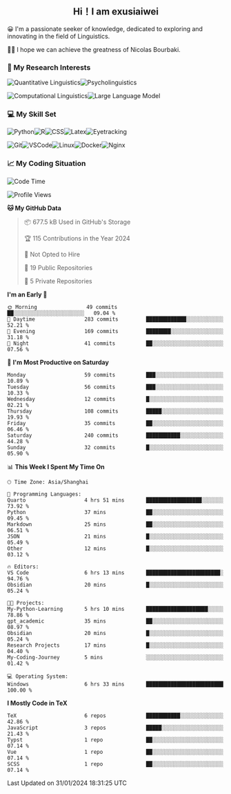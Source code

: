   

## <div align="center">Hi！I am exusiaiwei</div>  

😀 I'm a passionate seeker of knowledge, dedicated to exploring and innovating in the field of Linguistics.

🙋‍♂️ I hope we can achieve the greatness of Nicolas Bourbaki.

### 🔬 My Research Interests  

![Quantitative Linguistics](https://img.shields.io/badge/Quantitative%20Linguistics-%230072CC.svg?&style=for-the-badge&logo=appveyor&logoColor=white)![Psycholinguistics](https://img.shields.io/badge/Psycholinguistics-%2301a3a1.svg?&style=for-the-badge&logo=AWS%20Amplify&logoColor=white)

![Computational Linguistics](https://img.shields.io/badge/Computational%20Linguistics-%231877F2.svg?&style=for-the-badge&logo=Markdown&logoColor=white)![Large Language Model](https://img.shields.io/badge/Large%20Language%20Model-%23F76300.svg?&style=for-the-badge&logo=Android&logoColor=white)

### 💻 My Skill Set

![Python](https://img.shields.io/badge/Python-%2314354C.svg?style=for-the-badge&logo=python&logoColor=white&color=2AB3E3)![R](https://img.shields.io/badge/-R-276DC3?style=for-the-badge&logo=r&logoColor=white)![CSS](https://img.shields.io/badge/-CSS-1572B6?style=for-the-badge&logo=css3&logoColor=white)![Latex](https://img.shields.io/badge/-Latex-008080?style=for-the-badge&logo=latex&logoColor=white)![Eyetracking](https://img.shields.io/badge/Eyetracking-%230078D6?style=for-the-badge&logo=SearXNG&logoColor=#3050FF)

![Git](https://img.shields.io/badge/-Git-F05032?style=for-the-badge&logo=git&logoColor=white)![VSCode](https://img.shields.io/badge/-VSCode-007ACC?style=for-the-badge&logo=visual-studio-code&logoColor=white)![Linux](https://img.shields.io/badge/-Linux-FCC624?style=for-the-badge&logo=linux&logoColor=black)![Docker](https://img.shields.io/badge/-Docker-2496ED?style=for-the-badge&logo=docker&logoColor=white)![Nginx](https://img.shields.io/badge/-Nginx-009639?style=for-the-badge&logo=nginx&logoColor=white)

### 📈 My Coding Situation

<!--START_SECTION:waka-->
![Code Time](http://img.shields.io/badge/Code%20Time-19%20hrs%2031%20mins-blue)

![Profile Views](http://img.shields.io/badge/Profile%20Views-39-blue)

**🐱 My GitHub Data** 

> 📦 677.5 kB Used in GitHub's Storage 
 > 
> 🏆 115 Contributions in the Year 2024
 > 
> 🚫 Not Opted to Hire
 > 
> 📜 19 Public Repositories 
 > 
> 🔑 5 Private Repositories 
 > 
**I'm an Early 🐤** 

```text
🌞 Morning                49 commits          ██░░░░░░░░░░░░░░░░░░░░░░░   09.04 % 
🌆 Daytime                283 commits         █████████████░░░░░░░░░░░░   52.21 % 
🌃 Evening                169 commits         ████████░░░░░░░░░░░░░░░░░   31.18 % 
🌙 Night                  41 commits          ██░░░░░░░░░░░░░░░░░░░░░░░   07.56 % 
```
📅 **I'm Most Productive on Saturday** 

```text
Monday                   59 commits          ███░░░░░░░░░░░░░░░░░░░░░░   10.89 % 
Tuesday                  56 commits          ███░░░░░░░░░░░░░░░░░░░░░░   10.33 % 
Wednesday                12 commits          █░░░░░░░░░░░░░░░░░░░░░░░░   02.21 % 
Thursday                 108 commits         █████░░░░░░░░░░░░░░░░░░░░   19.93 % 
Friday                   35 commits          ██░░░░░░░░░░░░░░░░░░░░░░░   06.46 % 
Saturday                 240 commits         ███████████░░░░░░░░░░░░░░   44.28 % 
Sunday                   32 commits          █░░░░░░░░░░░░░░░░░░░░░░░░   05.90 % 
```


📊 **This Week I Spent My Time On** 

```text
🕑︎ Time Zone: Asia/Shanghai

💬 Programming Languages: 
Quarto                   4 hrs 51 mins       ██████████████████░░░░░░░   73.92 % 
Python                   37 mins             ██░░░░░░░░░░░░░░░░░░░░░░░   09.45 % 
Markdown                 25 mins             ██░░░░░░░░░░░░░░░░░░░░░░░   06.51 % 
JSON                     21 mins             █░░░░░░░░░░░░░░░░░░░░░░░░   05.49 % 
Other                    12 mins             █░░░░░░░░░░░░░░░░░░░░░░░░   03.12 % 

🔥 Editors: 
VS Code                  6 hrs 13 mins       ████████████████████████░   94.76 % 
Obsidian                 20 mins             █░░░░░░░░░░░░░░░░░░░░░░░░   05.24 % 

🐱‍💻 Projects: 
My-Python-Learning       5 hrs 10 mins       ████████████████████░░░░░   78.86 % 
gpt_academic             35 mins             ██░░░░░░░░░░░░░░░░░░░░░░░   08.97 % 
Obsidian                 20 mins             █░░░░░░░░░░░░░░░░░░░░░░░░   05.24 % 
Research Projects        17 mins             █░░░░░░░░░░░░░░░░░░░░░░░░   04.40 % 
My-Coding-Journey        5 mins              ░░░░░░░░░░░░░░░░░░░░░░░░░   01.42 % 

💻 Operating System: 
Windows                  6 hrs 33 mins       █████████████████████████   100.00 % 
```

**I Mostly Code in TeX** 

```text
TeX                      6 repos             ███████████░░░░░░░░░░░░░░   42.86 % 
JavaScript               3 repos             █████░░░░░░░░░░░░░░░░░░░░   21.43 % 
Typst                    1 repo              ██░░░░░░░░░░░░░░░░░░░░░░░   07.14 % 
Vue                      1 repo              ██░░░░░░░░░░░░░░░░░░░░░░░   07.14 % 
SCSS                     1 repo              ██░░░░░░░░░░░░░░░░░░░░░░░   07.14 % 
```




 Last Updated on 31/01/2024 18:31:25 UTC
<!--END_SECTION:waka-->

